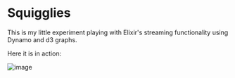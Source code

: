 # Squigglies

This is my little experiment playing with Elixir's streaming functionality using Dynamo and d3 graphs.

Here it is in action:

![image](http://i43.tinypic.com/2hpt9xc.png)
